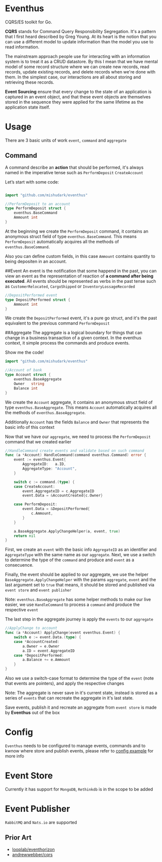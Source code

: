 # Eventhus
CQRS/ES toolkit for Go.

**CQRS** stands for Command Query Responsibility Segregation. It's a pattern that I first heard described by Greg Young. At its heart is the notion that you can use a different model to update information than the model you use to read information.

The mainstream approach people use for interacting with an information system is to treat it as a CRUD datastore. By this I mean that we have mental model of some record structure where we can create new records, read records, update existing records, and delete records when we're done with them. In the simplest case, our interactions are all about storing and retrieving these records.

**Event Sourcing** ensure that every change to the state of an application is captured in an event object, and that these event objects are themselves stored in the sequence they were applied for the same lifetime as the application state itself.

# Usage
There are 3 basic units of work `event`, `command` and `aggregate` 

## Command
A command describe an **action** that should be performed, it's always named in the imperative tense such as  `PerformDeposit` `CreateAccount` 

Let’s start with some code:

```go

import "github.com/mishudark/eventhus"

//PerformDeposit to an account
type PerformDeposit struct {
	eventhus.BaseCommand
	Ammount int
}
```

At the beginning we create the `PerformDeposit` command,  it contains an anonymous struct field of type `eventhus.BaseCommand`. This means `PerformDeposit` automatically acquires all the methods of `eventhus.BaseCommand`.

Also you can define custom fields, in this case `Ammount` contains quantity to being depositen in an account.

##Event
An event is the notification that some happend in the past, you can view an event as the representation of reaction of **a command after being executed**. All events should be represented as verbs in the past tense such as `CustomerRelocated`, `CargoShipped` or `InventoryLossageRecorded`

```go
//DepositPerformed event
type DepositPerformed struct {
	Ammount int
}
```

We create the `DepositPerformed` event, it's a pure go struct, and it's the past equivalent to the previous command `PerformDeposit`

##Aggregate
The aggregate is a logical boundary for things that can change in a business transaction of a given context. In the eventhus context, it simple process the commands and produce events. 

Show me the code!

```go
import "github.com/mishudark/eventhus"

//Account of bank
type Account struct {
	eventhus.BaseAggregate
	Owner   string
	Balance int
}
```

We create the `Account` aggregate, it contains an anonymous struct field of type `eventhus.BaseAggregate`. This means `Account` automatically acquires all the methods of `eventhus.BaseAggregate`.

Additionally `Account` has the fields `Balance` and `Owner` that represents the basic info of this context

Now that we have our `aggregate`, we need to process the `PerformDeposit` command that we created earlier
 
```go
//HandleCommand create events and validate based on such command
func (a *Account) HandleCommand(command eventhus.Command) error {
	event := eventhus.Event{
		AggregateID:   a.ID,
		AggregateType: "Account",
	}

	switch c := command.(type) {
	case CreateAccount:
		event.AggregateID = c.AggregateID
		event.Data = &AccountCreated{c.Owner}

	case PerformDeposit:
		event.Data = &DepositPerformed{
			c.Ammount,
		}
	}

	a.BaseAggregate.ApplyChangeHelper(a, event, true)
	return nil
}

```
First, we create an `event` with the basic info `AggregateID` as an identifier and `AggregateType` with the same name as our `aggregate`. Next, we use a switch to determine the type of the `command` and produce and `event` as a consecuence.

Finally, the event should be applied to our aggregate, we use the helper `BaseAggregate.ApplyChangeHelper` with the params `aggregate`, `event` and the last argument set to `true` that means, it should be stored and published via `event store` and `event publisher` 
  
Note: `eventhus.BaseAggregate` has some helper methods to make our live easier, we use `HandleCommand` to process a `command` and produce the respective `event`

The last step in the aggregate journey is apply the `events` to our `aggregate`

```go
//ApplyChange to account
func (a *Account) ApplyChange(event eventhus.Event) {
	switch e := event.Data.(type) {
	case *AccountCreated:
		a.Owner = e.Owner
		a.ID = event.AggregateID
	case *DepositPerformed:
		a.Balance += e.Ammount
	}
}
```

Also we use a switch-case format to determine the type of the `event` (note that events are pointers), and apply the respective changes


Note: The aggregate is never save in it's current state, instead is stored as a series of `events` that can recreate the aggregate in it's last state.

Save events, publish it and recreate an aggregate from `event store` is made by **Eventhus** out of the box

# Config 
`Eventhus` needs to be configured to manage events, commands and to kwnow where store and publish events, please refer to [config example](https://github.com/mishudark/eventhus/blob/master/examples/bank/cmd/main/config.go) for more info  

# Event Store
Currently it has support for `MongoDB`, `Rethinkdb` is in the scope to be added

# Event Publisher
`RabbitMQ` and `Nats.io` are supported

## Prior Art

- [looplab/eventhorizon](https://github.com/looplab/eventhorizon)
- [andrewwebber/cqrs](https://github.com/andrewwebber/cqrs)

